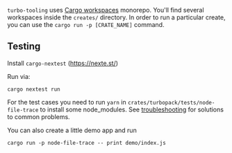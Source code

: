 `turbo-tooling` uses [Cargo workspaces][workspaces] monorepo. You'll find
several workspaces inside the `creates/` directory. In order to run a particular
create, you can use the `cargo run -p [CRATE_NAME]` command.

## Testing

Install `cargo-nextest` (https://nexte.st/)

Run via:
```shell
cargo nextest run
```

For the test cases you need to run `yarn` in `crates/turbopack/tests/node-file-trace` to install some node_modules.  See [troubleshooting][] for solutions to common problems.

You can also create a little demo app and run
```shell
cargo run -p node-file-trace -- print demo/index.js
```

[workspaces]: https://doc.rust-lang.org/book/ch14-03-cargo-workspaces.html
[troubleshooting]: troubleshooting.md
